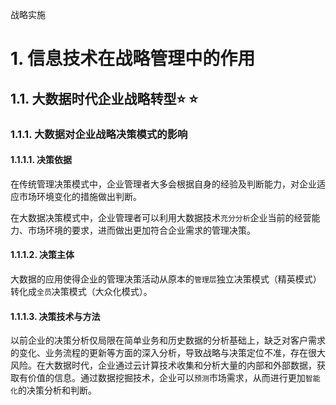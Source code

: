 战略实施

# 1. 信息技术在战略管理中的作用

## 1.1. 大数据时代企业战略转型:star: :star: 

### 1.1.1. 大数据对企业战略决策模式的影响

#### 1.1.1.1. 决策依据

在传统管理决策模式中，企业管理者大多会根据自身的经验及判断能力，对企业适应市场环境变化的措施做出判断。

在大数据决策模式中，企业管理者可以利用大数据技术`充分分析`企业当前的经营能力、市场环境的要求，进而做出更加符合企业需求的管理决策。

#### 1.1.1.2. 决策主体

大数据的应用使得企业的管理决策活动从原本的`管理层`独立决策模式（精英模式）转化成`全员`决策模式（大众化模式）。

#### 1.1.1.3. 决策技术与方法

以前企业的决策分析仅局限在简单业务和历史数据的分析基础上，缺乏对客户需求的变化、业务流程的更新等方面的深入分析，导致战略与决策定位不准，存在很大风险。在大数据时代，企业通过云计算技术收集和分析大量的内部和外部数据，获取有价值的信息。通过数据挖掘技术，企业可以`预测`市场需求，从而进行更加`智能化`的决策分析和判断。
